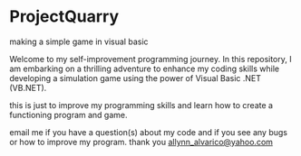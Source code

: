# ProjectQuarry
making a simple game in visual basic

Welcome to my self-improvement programming journey. In this repository, I am embarking on a thrilling adventure to enhance my coding skills while developing a simulation game using the power of Visual Basic .NET (VB.NET).

this is just to improve my programming skills and learn how to create a functioning program and game.

email me if you have a question(s) about my code and if you see any bugs or how to improve my program.
thank you allynn_alvarico@yahoo.com
